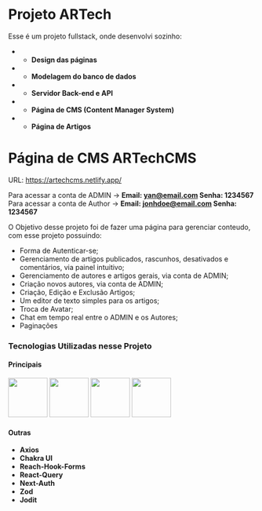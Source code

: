 # Projeto ARTech
 
Esse é um projeto fullstack, onde desenvolvi sozinho: 

  * - **Design das páginas**
  * - **Modelagem do banco de dados**
  * - **Servidor Back-end e API**
  * - **Página de CMS (Content Manager System)**
  * - **Página de Artigos**

# Página de CMS ARTechCMS

URL: <https://artechcms.netlify.app/>

Para acessar a conta de ADMIN -> **Email: yan@email.com Senha: 1234567**
<br>
Para acessar a conta de Author -> **Email: jonhdoe@email.com Senha: 1234567**

O Objetivo desse projeto foi de fazer uma página para gerenciar conteudo, com esse projeto possuindo:

  - Forma de Autenticar-se;
  - Gerenciamento de artigos publicados, rascunhos, desativados e comentários, via painel intuitivo; 
  - Gerenciamento de autores e artigos gerais, via conta de ADMIN;
  - Criação novos autores, via conta de ADMIN;
  - Criação, Edição e Exclusão Artigos;
  - Um editor de texto simples para os artigos;
  - Troca de Avatar;
  - Chat em tempo real entre o ADMIN e os Autores;
  - Paginações


### Tecnologias Utilizadas nesse Projeto

<div>
  <h4>Principais</h4>
 <img height="80px" width="80px" src="https://cdn.jsdelivr.net/gh/devicons/devicon/icons/react/react-original.svg" />
 <img height="80px" width="80px" src="https://cdn.jsdelivr.net/gh/devicons/devicon/icons/nextjs/nextjs-original-wordmark.svg" />
 <img height="80px" width="80px" src="https://cdn.jsdelivr.net/gh/devicons/devicon/icons/typescript/typescript-original.svg" />
 <img height="80px" width="80px" src="https://cdn.jsdelivr.net/gh/devicons/devicon/icons/firebase/firebase-plain-wordmark.svg" />
  <h4>Outras</h4>
  <ul>
    <li>
      <strong>Axios</strong>
    </li>
    <li>
      <strong>Chakra UI</strong>
    </li>
    <li>
      <strong>Reach-Hook-Forms</strong>
    </li>
    <li>
      <strong>React-Query</strong>
    </li>
    <li>
      <strong>Next-Auth</strong>
    </li>
    <li>
      <strong>Zod</strong>
    </li>
    <li>
      <strong>Jodit</strong>
    </li>
  </ul>
</div>
